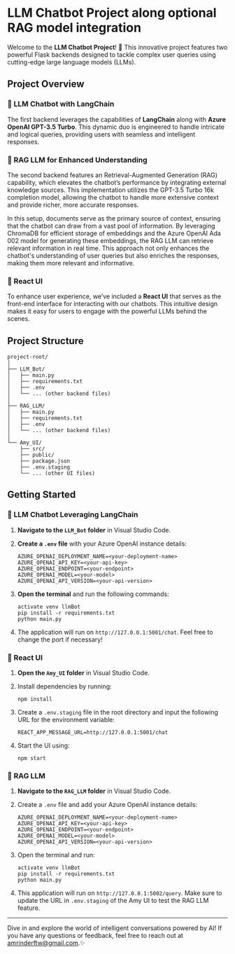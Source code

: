 # LLM Chatbot Project along optional RAG model integration

Welcome to the **LLM Chatbot Project**! 🚀 This innovative project features two powerful Flask backends designed to tackle complex user queries using cutting-edge large language models (LLMs). 

## Project Overview

### 🌟 LLM Chatbot with LangChain

The first backend leverages the capabilities of **LangChain** along with **Azure OpenAI GPT-3.5 Turbo**. This dynamic duo is engineered to handle intricate and logical queries, providing users with seamless and intelligent responses.

### 🧠 RAG LLM for Enhanced Understanding

The second backend features an Retrieval-Augmented Generation (RAG) capability, which elevates the chatbot’s performance by integrating external knowledge sources. This implementation utilizes the GPT-3.5 Turbo 16k completion model, allowing the chatbot to handle more extensive context and provide richer, more accurate responses.

In this setup, documents serve as the primary source of context, ensuring that the chatbot can draw from a vast pool of information. By leveraging ChromaDB for efficient storage of embeddings and the Azure OpenAI Ada 002 model for generating these embeddings, the RAG LLM can retrieve relevant information in real time. This approach not only enhances the chatbot's understanding of user queries but also enriches the responses, making them more relevant and informative.

### 🎨 React UI

To enhance user experience, we’ve included a **React UI** that serves as the front-end interface for interacting with our chatbots. This intuitive design makes it easy for users to engage with the powerful LLMs behind the scenes.

## Project Structure

```
project-root/
│
├── LLM_Bot/
│   ├── main.py
│   ├── requirements.txt
│   ├── .env
│   └── ... (other backend files)
│
├── RAG_LLM/
│   ├── main.py
│   ├── requirements.txt
│   ├── .env
│   └── ... (other backend files)
│
└── Amy_UI/
    ├── src/
    ├── public/
    ├── package.json
    ├── .env.staging
    └── ... (other UI files)
```

## Getting Started

### 🚀 LLM Chatbot Leveraging LangChain

1. **Navigate to the `LLM_Bot` folder** in Visual Studio Code.
2. **Create a `.env` file** with your Azure OpenAI instance details:

   ```
   AZURE_OPENAI_DEPLOYMENT_NAME=<your-deployment-name>
   AZURE_OPENAI_API_KEY=<your-api-key>
   AZURE_OPENAI_ENDPOINT=<your-endpoint>
   AZURE_OPENAI_MODEL=<your-model>
   AZURE_OPENAI_API_VERSION=<your-api-version>
   ```
   
4. **Open the terminal** and run the following commands:
 
   ```
   activate venv llmBot
   pip install -r requirements.txt
   python main.py
   ```
   
6. The application will run on `http://127.0.0.1:5001/chat`. Feel free to change the port if necessary!

### 🎨 React UI

1. **Open the `Amy_UI` folder** in Visual Studio Code.
2. Install dependencies by running:

    ```
   npm install
    ```
    
4. Create a `.env.staging` file in the root directory and input the following URL for the environment variable:

    ```
   REACT_APP_MESSAGE_URL=http://127.0.0.1:5001/chat
    ```
    
6. Start the UI using:

    ```
   npm start
    ```
    

### 🧠 RAG LLM

1. **Navigate to the `RAG_LLM` folder** in Visual Studio Code.
2. Create a `.env` file and add your Azure OpenAI instance details:

    ```
   AZURE_OPENAI_DEPLOYMENT_NAME=<your-deployment-name>
   AZURE_OPENAI_API_KEY=<your-api-key>
   AZURE_OPENAI_ENDPOINT=<your-endpoint>
   AZURE_OPENAI_MODEL=<your-model>
   AZURE_OPENAI_API_VERSION=<your-api-version>
   ```
    
4. Open the terminal and run:

   ```
   activate venv llmBot
   pip install -r requirements.txt
   python main.py
   ```
   
6. This application will run on `http://127.0.0.1:5002/query`. Make sure to update the URL in `.env.staging` of the Amy UI to test the RAG LLM feature.


---

Dive in and explore the world of intelligent conversations powered by AI! If you have any questions or feedback, feel free to reach out at amrinderftw@gmail.com.✨
